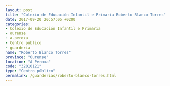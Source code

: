 ```yaml
---
layout: post
title: "Colexio de Educación Infantil e Primaria Roberto Blanco Torres"
date: 2017-09-20 20:57:05 +0200
categories:
- Colexio de Educación Infantil e Primaria
- ourense
- a-peroxa
- Centro público
- guarderia
name: "Roberto Blanco Torres"
province: "Ourense"
location: "A Peroxa"
code: "32010121"
type: "Centro público"
permalink: /guarderias/roberto-blanco-torres.html
---
```

